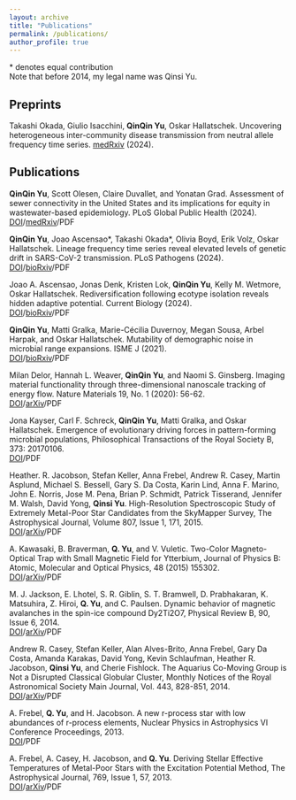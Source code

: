 ```yaml
---
layout: archive
title: "Publications"
permalink: /publications/
author_profile: true
---
```


<!--{% if author.googlescholar %}
  You can also find my articles on <u><a href="{{author.googlescholar}}">my Google Scholar profile</a>.</u>
{% endif %}

{% include base_path %}

{% for post in site.publications reversed %}
  {% include archive-single.html %}
{% endfor %}
-->

\* denotes equal contribution  
Note that before 2014, my legal name was Qinsi Yu.

## Preprints

Takashi Okada, Giulio Isacchini, **QinQin Yu**, Oskar Hallatschek. Uncovering heterogeneous inter-community disease transmission from neutral allele frequency time series. [medRxiv](https://www.medrxiv.org/content/10.1101/2024.12.02.24318370v1) (2024).

## Publications
**QinQin Yu**, Scott Olesen, Claire Duvallet, and Yonatan Grad. Assessment of sewer connectivity in the United States and its implications for equity in wastewater-based epidemiology. PLoS Global Public Health (2024).  
[DOI](https://journals.plos.org/globalpublichealth/article?id=10.1371/journal.pgph.0003039)/[medRxiv](https://www.medrxiv.org/content/10.1101/2023.05.24.23290486v2)/PDF

**QinQin Yu**, Joao Ascensao\*, Takashi Okada\*, Olivia Boyd, Erik Volz, Oskar Hallatschek. Lineage frequency time series reveal elevated levels of genetic drift in SARS-CoV-2 transmission. PLoS Pathogens (2024).  
[DOI](https://journals.plos.org/plospathogens/article?id=10.1371/journal.ppat.1012090)/[bioRxiv](https://www.biorxiv.org/content/10.1101/2022.11.21.517390v3)/PDF

Joao A. Ascensao, Jonas Denk, Kristen Lok, **QinQin Yu**, Kelly M. Wetmore, Oskar Hallatschek. Rediversification following ecotype isolation reveals hidden adaptive potential. Current Biology (2024).    
[DOI](https://doi.org/10.1016/j.cub.2024.01.029)/[bioRxiv](https://www.biorxiv.org/content/10.1101/2023.05.03.539206v1)/PDF

**QinQin Yu**, Matti Gralka, Marie-Cécilia Duvernoy, Megan Sousa, Arbel Harpak, and Oskar Hallatschek. Mutability of demographic noise in microbial range expansions. ISME J (2021).  
[DOI](https://doi.org/10.1038/s41396-021-00951-9)/[bioRxiv](https://www.biorxiv.org/content/10.1101/2020.10.27.357483v1.full)/PDF

Milan Delor, Hannah L. Weaver, **QinQin Yu**, and Naomi S. Ginsberg. Imaging material functionality through three-dimensional nanoscale tracking of energy flow. Nature Materials 19, No. 1 (2020): 56-62.  
[DOI](https://www.nature.com/articles/s41563-019-0498-x)/[arXiv](https://arxiv.org/abs/1805.09982)/PDF

Jona Kayser, Carl F. Schreck, **QinQin Yu**, Matti Gralka, and Oskar Hallatschek. Emergence of evolutionary driving forces in pattern-forming microbial populations, Philosophical Transactions of the Royal Society B, 373: 20170106.  
[DOI](https://doi.org/10.1098/rstb.2017.0106)/PDF

Heather. R. Jacobson, Stefan Keller, Anna Frebel, Andrew R. Casey, Martin Asplund, Michael S. Bessell, Gary S. Da Costa, Karin Lind, Anna F. Marino, John E. Norris, Jose M. Pena, Brian P. Schmidt, Patrick Tisserand, Jennifer M. Walsh, David Yong, **Qinsi Yu**. High-Resolution Spectroscopic Study of Extremely Metal-Poor Star Candidates from the SkyMapper Survey, The Astrophysical Journal, Volume 807, Issue 1, 171, 2015.  
[DOI](https://iopscience.iop.org/article/10.1088/0004-637X/807/2/171)/[arXiv](https://arxiv.org/abs/1504.03344)/PDF

A. Kawasaki, B. Braverman, **Q. Yu**, and V. Vuletic. Two-Color Magneto-Optical Trap with Small Magnetic Field for Ytterbium, Journal of Physics B: Atomic, Molecular and Optical Physics, 48 (2015) 155302.  
[DOI](https://iopscience.iop.org/article/10.1088/0953-4075/48/15/155302)/[arXiv](https://arxiv.org/abs/1502.07240)/PDF

M. J. Jackson, E. Lhotel, S. R. Giblin, S. T. Bramwell, D. Prabhakaran, K. Matsuhira, Z. Hiroi, **Q. Yu**, and C. Paulsen. Dynamic behavior of magnetic avalanches in the spin-ice compound Dy2Ti2O7, Physical Review B, 90, Issue 6, 2014.  
[DOI](https://journals.aps.org/prb/abstract/10.1103/PhysRevB.90.064427)/[arXiv](https://arxiv.org/abs/1406.2954)/PDF

Andrew R. Casey, Stefan Keller, Alan Alves-Brito, Anna Frebel, Gary Da Costa, Amanda Karakas, David Yong, Kevin Schlaufman, Heather R. Jacobson, **Qinsi Yu**, and Cherie Fishlock. The Aquarius Co-Moving Group is Not a Disrupted Classical Globular Cluster, Monthly Notices of the Royal Astronomical Society Main Journal, Vol. 443, 828-851, 2014.  
[DOI](https://academic.oup.com/mnras/article/443/1/828/1467713)/[arXiv](https://arxiv.org/abs/1309.3562)/PDF

A. Frebel, **Q. Yu**, and H. Jacobson. A new r-process star with low abundances of r-process elements, Nuclear Physics in Astrophysics VI Conference Proceedings, 2013.  
[DOI](https://iopscience.iop.org/article/10.1088/1742-6596/665/1/012051)/PDF

A. Frebel, A. Casey, H. Jacobson, and **Q. Yu**. Deriving Stellar Effective Temperatures of Metal-Poor Stars with the Excitation Potential Method, The Astrophysical Journal, 769, Issue 1, 57, 2013.  
[DOI](https://iopscience.iop.org/article/10.1088/0004-637X/769/1/57)/[arXiv](https://arxiv.org/abs/1304.2396)/PDF
